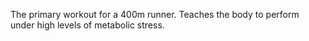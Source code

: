 The primary workout for a 400m runner. Teaches the body to perform under high levels of metabolic stress.
